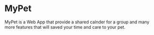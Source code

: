 # MyPet
MyPet is a Web App that provide a shared calnder for a group 
and many more features that will saved your time and care to your pet.
